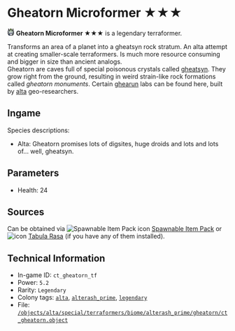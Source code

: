 # Gheatorn Microformer ★★★

<img src="https://raw.githubusercontent.com/Ceterai/Enternia/main/objects/alta/special/terraformers/biome/alterash_prime/gheatorn/icon.png" alt="Gheatorn Microformer ★★★ icon" loading="lazy" height="16px" width="auto" /> **Gheatorn Microformer ★★★** is a legendary terraformer.

Transforms an area of a planet into a gheatsyn rock stratum. An alta attempt at creating smaller-scale terraformers. Is much more resource consuming and bigger in size than ancient analogs.  
Gheatorn are caves full of special poisonous crystals called [gheatsyn](https://ceterai.github.io/MyEnternia/Wiki/Tags/Gheatsyn). They grow right from the ground, resulting in weird strain-like rock formations called _gheatorn monuments_. Certain [ghearun](https://ceterai.github.io/MyEnternia/Wiki/Tags/Ghearun) labs can be found here, built by [alta](https://ceterai.github.io/MyEnternia/Wiki/Tags/Alta) geo-researchers.

## Ingame

Species descriptions:

- Alta: Gheatorn promises lots of digsites, huge droids and lots and lots of... well, gheatsyn.

## Parameters

- Health: 24

## Sources

Can be obtained via <img src="https://raw.githubusercontent.com/Silverfeelin/Starbound-SpawnableItemPack/master/interface/sip/iconSmall.png" alt="Spawnable Item Pack icon" width="18" height="14"/> [Spawnable Item Pack](https://steamcommunity.com/sharedfiles/filedetails/?id=733665104) or <img src="https://steamuserimages-a.akamaihd.net/ugc/263843960696222713/3EC9A7C005541F7D577EBCB8C5736B4EFC9973D6/" alt="icon" width="8" height="12"/> [Tabula Rasa](https://community.playstarbound.com/resources/the-tabula-rasa.3222/) (if you have any of them installed).

## Technical Information

- In-game ID: `ct_gheatorn_tf`
- Power: `5.2`
- Rarity: `Legendary`
- Colony tags: [`alta`](https://ceterai.github.io/MyEnternia/Wiki/Tags/Alta), [`alterash_prime`](https://ceterai.github.io/MyEnternia/Wiki/Tags/AlterashPrime), [`legendary`](https://ceterai.github.io/MyEnternia/Wiki/Tags/Legendary)
- File: [`/objects/alta/special/terraformers/biome/alterash_prime/gheatorn/ct_gheatorn.object`](https://github.com/Ceterai/Enternia/blob/main/objects/alta/special/terraformers/biome/alterash_prime/gheatorn/ct_gheatorn.object)
